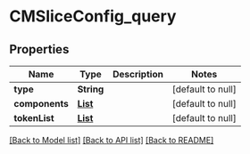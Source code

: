 # CMSliceConfig_query
## Properties

| Name | Type | Description | Notes |
|------------ | ------------- | ------------- | -------------|
| **type** | **String** |  | [default to null] |
| **components** | [**List**](CMSliceQueryDefinition.md) |  | [default to null] |
| **tokenList** | [**List**](CMQueryToken.md) |  | [default to null] |

[[Back to Model list]](../README.md#documentation-for-models) [[Back to API list]](../README.md#documentation-for-api-endpoints) [[Back to README]](../README.md)

